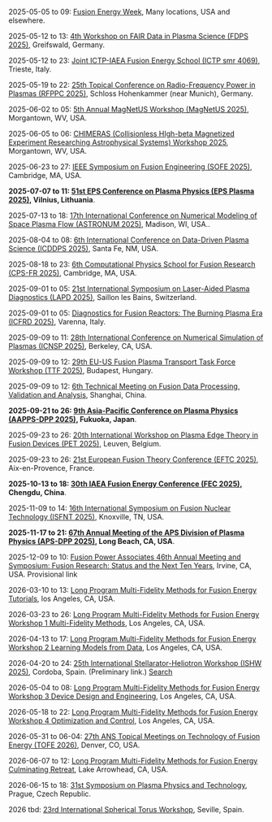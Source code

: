 2025-05-05 to 09: [Fusion Energy Week](https://usfusionenergy.org/fusion-energy-week), Many locations, USA and elsewhere.

2025-05-12 to 13: [4th Workshop on FAIR Data in Plasma Science (FDPS 2025)](https://plasma-mds.org/ws-fair-data-plasma-science-4.html), Greifswald, Germany.

2025-05-12 to 23: [Joint ICTP-IAEA Fusion Energy School (ICTP smr 4069)](https://indico.ictp.it/event/10834), Trieste, Italy.

2025-05-19 to 22: [25th Topical Conference on Radio-Frequency Power in Plasmas (RFPPC 2025)](https://ipp.mpg.de/rfppc2025), Schloss Hohenkammer (near Munich), Germany.

2025-06-02 to 05: [5th Annual MagNetUS Workshop (MagNetUS 2025)](https://magnetus-2025.pa.ucla.edu), Morgantown, WV, USA.

2025-06-05 to 06: [CHIMERAS (Collisionless HIgh-beta Magnetized Experiment Researching Astrophysical Systems) Workshop 2025](https://home.physics.ucla.edu/~sethd/chimeras25wvu/), Morgantown, WV, USA.

2025-06-23 to 27: [IEEE Symposium on Fusion Engineering (SOFE 2025)](https://plasmafusion.eventsair.com/sofe2025/), Cambridge, MA, USA.

**2025-07-07 to 11: [51st EPS Conference on Plasma Physics (EPS Plasma 2025)](https://epsplasma2025.com), Vilnius, Lithuania**.

2025-07-13 to 18: [17th International Conference on Numerical Modeling of Space Plasma Flow (ASTRONUM 2025)](https://space-science.uah.edu/astronum2025/), Madison, WI, USA..

2025-08-04 to 08: [6th International Conference on Data-Driven Plasma Science (ICDDPS 2025)](https://web.cvent.com/event/7de9d238-e170-4fbf-8de5-20abc5c6eb49/), Santa Fe, NM, USA.

2025-08-18 to 23: [6th Computational Physics School for Fusion Research (CPS-FR 2025)](https://sites.google.com/psfc.mit.edu/cps-fr2025), Cambridge, MA, USA.

2025-09-01 to 05: [21st International Symposium on Laser-Aided Plasma Diagnostics (LAPD 2025)](https://lapd21.epfl.ch), Saillon les Bains, Switzerland.

2025-09-01 to 05: [Diagnostics for Fusion Reactors: The Burning Plasma Era (ICFRD 2025)](https://icpc.it/diagnostics/diagnostics-for-fusion-reactors-the-burning-plasma-era/), Varenna, Italy.

2025-09-09 to 11: [28th International Conference on Numerical Simulation of Plasmas (ICNSP 2025)](https://pls.llnl.gov/about/events/28th-international-conference-numerical-simulation-plasmas), Berkeley, CA, USA.

2025-09-09 to 12: [29th EU-US Fusion Plasma Transport Task Force Workshop (TTF 2025)](https://ttf2025.ek.hun-ren.hu), Budapest, Hungary.

2025-09-09 to 12: [6th Technical Meeting on Fusion Data Processing, Validation and Analysis](https://iaea.org/events/evt2405091), Shanghai, China.

**2025-09-21 to 26: [9th Asia-Pacific Conference on Plasma Physics (AAPPS-DPP 2025)](https://aappsdpp.org/AAPPSDPPF/Meetings.html), Fukuoka, Japan**.

2025-09-23 to 26: [20th International Workshop on Plasma Edge Theory in Fusion Devices (PET 2025)](https://pet2025.com/), Leuven, Belgium.

2025-09-23 to 26: [21st European Fusion Theory Conference (EFTC 2025)](https://indico.global/event/13788/), Aix-en-Provence, France.

**2025-10-13 to 18: [30th IAEA Fusion Energy Conference (FEC 2025)](https://conferences.iaea.org/event/392/), Chengdu, China**.

2025-11-09 to 14: [16th International Symposium on Fusion Nuclear Technology (ISFNT 2025)](https://isfnt-16.ornl.gov), Knoxville, TN, USA.

**2025-11-17 to 21: [67th Annual Meeting of the APS Division of Plasma Physics (APS-DPP 2025)](https://engage.aps.org/dpp/meetings/annual-meeting), Long Beach, CA, USA**.

2025-12-09 to 10: [Fusion Power Associates 46th Annual Meeting and Symposium: Fusion Research: Status and the Next Ten Years](https://fusionpower.org/RegistrationForm.html), Irvine, CA, USA. Provisional link

2026-03-10 to 13: [Long Program Multi-Fidelity Methods for Fusion Energy Tutorials](https://www.ipam.ucla.edu/programs/long-programs/multi-fidelity-methods-for-fusion-energy/?tab=activities), los Angeles, CA, USA.

2026-03-23 to 26: [Long Program Multi-Fidelity Methods for Fusion Energy Workshop 1 Multi-Fidelity Methods](https://www.ipam.ucla.edu/programs/long-programs/multi-fidelity-methods-for-fusion-energy/?tab=activities), Los Angeles, CA, USA.

2026-04-13 to 17: [Long Program Multi-Fidelity Methods for Fusion Energy Workshop 2 Learning Models from Data](https://www.ipam.ucla.edu/programs/long-programs/multi-fidelity-methods-for-fusion-energy/?tab=activities), Los Angeles, CA, USA.

2026-04-20 to 24: [25th International Stellarator-Heliotron Workshop (ISHW 2025)](https://ipp.mpg.de/4022808/ISHW), Cordoba, Spain. (Preliminary link.) [Search](https://www.google.com/search?q=International+Stellarator-Heliotron+Workshop+2026+cordoba)

2026-05-04 to 08: [Long Program Multi-Fidelity Methods for Fusion Energy Workshop 3 Device Design and Engineering](https://www.ipam.ucla.edu/programs/long-programs/multi-fidelity-methods-for-fusion-energy/?tab=activities), Los Angeles, CA, USA.

2026-05-18 to 22: [Long Program Multi-Fidelity Methods for Fusion Energy Workshop 4 Optimization and Control](https://www.ipam.ucla.edu/programs/long-programs/multi-fidelity-methods-for-fusion-energy/?tab=activities), Los Angeles, CA, USA.

2026-05-31 to 06-04: [27th ANS Topical Meetings on Technology of Fusion Energy (TOFE 2026)](https://ans.org/meetings/view-398/), Denver, CO, USA.

2026-06-07 to 12: [Long Program Multi-Fidelity Methods for Fusion Energy Culminating Retreat](https://www.ipam.ucla.edu/programs/long-programs/multi-fidelity-methods-for-fusion-energy/?tab=activities), Lake Arrowhead, CA, USA.

2026-06-15 to 18: [31st Symposium on Plasma Physics and Technology](https://www.plasmaconference.cz/), Prague, Czech Republic.

2026 tbd: [23rd International Spherical Torus Workshop](https://sites.google.com/a/pppl.gov/iea-st/st-workshops), Seville, Spain.

